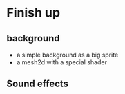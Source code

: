 # Finish up

## background

- a simple background as a big sprite
- a mesh2d with a special shader

## Sound effects

